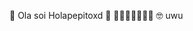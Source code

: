  👋 Ola soi Holapepitoxd
 🤔
 💅💅💅💅😎😎😎
 🤓
 uwu

<!---
Holapepitoxd is a ✨ special ✨ repository because its `README.md` (this file) appears on your GitHub profile.
You can click the Preview link to take a look at your changes.
--->
